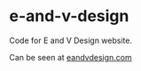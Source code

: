 # e-and-v-design

Code for E and V Design website.

Can be seen at <a href="http://eandvdesign.com">eandvdesign.com</a>
